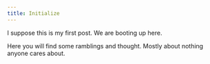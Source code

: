 ```yaml
---
title: Initialize
---
```


I suppose this is my first post. We are booting up here.

Here you will find some ramblings and thought. Mostly about nothing anyone cares
about.
